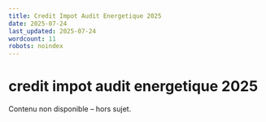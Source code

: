 ```yaml
---
title: Credit Impot Audit Energetique 2025
date: 2025-07-24
last_updated: 2025-07-24
wordcount: 11
robots: noindex
---
```


# credit impot audit energetique 2025

Contenu non disponible – hors sujet.